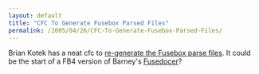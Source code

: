 ```yaml
---
layout: default
title: "CFC To Generate Fusebox Parsed Files"
permalink: /2005/04/26/CFC-To-Generate-Fusebox-Parsed-Files/
---
```


Brian Kotek has a neat cfc to <a href="http://www.briankotek.com/blog/index.cfm?mode=entry&amp;entry=7BBAA948-3048-23C1-DD5D5CCFC26306E1" target="_blank">re-generate the Fusebox parse files</a>. It could be the start of a FB4 version of Barney's <a href="http://www.barneyb.com/blog/archives/000483.jsp" target="_blank">Fusedocer</a>?<br/>